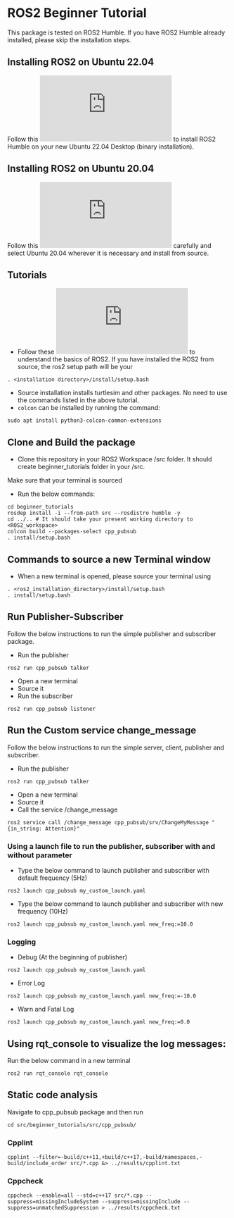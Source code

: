 # ROS2 Beginner Tutorial
This package is tested on ROS2 Humble. If you have ROS2 Humble already installed, please skip the installation steps.
## Installing ROS2 on Ubuntu 22.04
Follow this ![link](http://docs.ros.org/en/humble/Installation/Alternatives/Ubuntu-Install-Binary.html) to install ROS2 Humble on your new Ubuntu 22.04 Desktop (binary installation).
## Installing ROS2 on Ubuntu 20.04
Follow this ![link](http://docs.ros.org/en/humble/Installation/Alternatives/Ubuntu-Development-Setup.html) carefully and select Ubuntu 20.04 wherever it is necessary and install from source.
## Tutorials
- Follow these ![tutorial](http://docs.ros.org/en/humble/Tutorials.html) to understand the basics of ROS2. If you have installed the ROS2 from source, the ros2 setup path will be your 
```
. <installation directory>/install/setup.bash
```
- Source installation installs turtlesim and other packages. No need to use the commands listed in the above tutorial. 
- `colcon` can be installed by running the command:
```
sudo apt install python3-colcon-common-extensions
```

## Clone and Build the package
- Clone this repository in your ROS2 Workspace /src folder. It should create beginner_tutorials folder in your /src.

Make sure that your terminal is sourced
- Run the below commands:
```
cd beginner_tutorials
rosdep install -i --from-path src --rosdistro humble -y
cd ../.. # It should take your present working directory to <ROS2_workspace>
colcon build --packages-select cpp_pubsub
. install/setup.bash
```

## Commands to source a new Terminal window
- When a new terminal is opened, please source your terminal using
```
. <ros2_installation_directory>/install/setup.bash
. install/setup.bash
```

## Run Publisher-Subscriber
Follow the below instructions to run the simple publisher and subscriber package.
- Run the publisher
```
ros2 run cpp_pubsub talker
```
- Open a new terminal
- Source it
- Run the subscriber
```
ros2 run cpp_pubsub listener
```

## Run the Custom service change_message
Follow the below instructions to run the simple server, client, publisher and subscriber.
- Run the publisher
```
ros2 run cpp_pubsub talker
```
- Open a new terminal
- Source it
- Call the service /change_message
```
ros2 service call /change_message cpp_pubsub/srv/ChangeMyMessage "{in_string: Attention}"
```
### Using a launch file to run the publisher, subscriber with and without parameter
- Type the below command to launch publisher and subscriber with default frequency (5Hz)
```
ros2 launch cpp_pubsub my_custom_launch.yaml
```
- Type the below command to launch publisher and subscriber with new frequency (10Hz)
```
ros2 launch cpp_pubsub my_custom_launch.yaml new_freq:=10.0
```

### Logging
- Debug (At the beginning of publisher)
```
ros2 launch cpp_pubsub my_custom_launch.yaml
```
- Error Log
```
ros2 launch cpp_pubsub my_custom_launch.yaml new_freq:=-10.0
```
- Warn and Fatal Log
```
ros2 launch cpp_pubsub my_custom_launch.yaml new_freq:=0.0
```

## Using rqt_console to visualize the log messages:
Run the below command in a new terminal
```
ros2 run rqt_console rqt_console
```

## Static code analysis
Navigate to cpp_pubsub package and then run
```
cd src/beginner_tutorials/src/cpp_pubsub/
```

### Cpplint
```
cpplint --filter=-build/c++11,+build/c++17,-build/namespaces,-build/include_order src/*.cpp &> ../results/cpplint.txt
```
### Cppcheck
```
cppcheck --enable=all --std=c++17 src/*.cpp --suppress=missingIncludeSystem --suppress=missingInclude --suppress=unmatchedSuppression > ../results/cppcheck.txt
